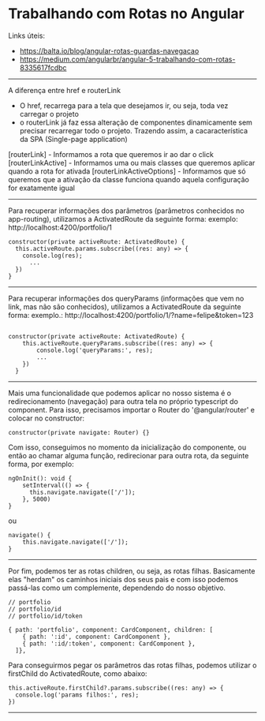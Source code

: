 # Trabalhando com Rotas no Angular

Links úteis:
- https://balta.io/blog/angular-rotas-guardas-navegacao
- https://medium.com/angularbr/angular-5-trabalhando-com-rotas-8335617fcdbc

---

A diferença entre href e routerLink
 - O href, recarrega para a tela que desejamos ir, ou seja, toda vez carregar o projeto
 - o routerLink já faz essa alteração de componentes dinamicamente sem precisar recarregar todo o projeto. Trazendo assim, a cacaracterística da SPA (Single-page application) 

[routerLink] - Informamos a rota que queremos ir ao dar o click
[routerLinkActive] - Informamos uma ou mais classes que queremos aplicar quando a rota for ativada
[routerLinkActiveOptions] - Informamos que só queremos que a ativação da classe funciona quando aquela configuração for exatamente igual

---

Para recuperar informações dos parâmetros (parâmetros conhecidos no app-routing), 
utilizamos a ActivatedRoute da seguinte forma:
exemplo: http://localhost:4200/portfolio/1

  ```
  constructor(private activeRoute: ActivatedRoute) {
    this.activeRoute.params.subscribe((res: any) => {
      console.log(res);
        ...
    })
  }
  ```

---

Para recuperar informações dos queryParams (informações que vem no link, mas não são conhecidos), utilizamos a ActivatedRoute da seguinte forma:
exemplo.: http://localhost:4200/portfolio/1/?name=felipe&token=123

```

constructor(private activeRoute: ActivatedRoute) {
    this.activeRoute.queryParams.subscribe((res: any) => {
        console.log('queryParams:', res);
        ...
    })
  }
```

---

Mais uma funcionalidade que podemos aplicar no nosso sistema é o redirecionamento (navegação) para outra tela no próprio typescript do component. Para isso, precisamos importar o Router do '@angular/router' e colocar no constructor:

```
constructor(private navigate: Router) {}
```

Com isso, conseguimos no momento da inicialização do componente, ou então ao chamar alguma função, redirecionar para outra rota, da seguinte forma, por exemplo:

```
ngOnInit(): void {
    setInterval(() => {
      this.navigate.navigate(['/']);
    }, 5000)
}
```
ou
```
navigate() {
    this.navigate.navigate(['/']);
}
```

---

Por fim, podemos ter as rotas children, ou seja, as rotas filhas.
Basicamente elas "herdam" os caminhos iniciais dos seus pais e com isso podemos passá-las como um complemente,
dependendo do nosso objetivo.

```
// portfolio
// portfolio/id
// portfolio/id/token

{ path: 'portfolio', component: CardComponent, children: [
    { path: ':id', component: CardComponent },
    { path: ':id/:token', component: CardComponent },
  ]},
```

Para conseguirmos pegar os parâmetros das rotas filhas, podemos utilizar o firstChild do ActivatedRoute, como abaixo:

```
this.activeRoute.firstChild?.params.subscribe((res: any) => {
  console.log('params filhos:', res);
})

```
---
